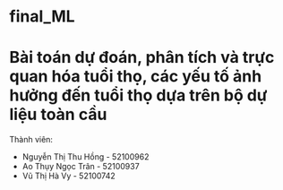# final_ML
# Bài toán dự đoán, phân tích và trực quan hóa tuổi thọ, các yếu tố ảnh hưởng đến tuổi thọ dựa trên bộ dự liệu toàn cầu
Thành viên: 
- Nguyễn Thị Thu Hồng - 52100962
- Ao Thụy Ngọc Trân - 52100937
- Vũ Thị Hà Vy - 52100742
